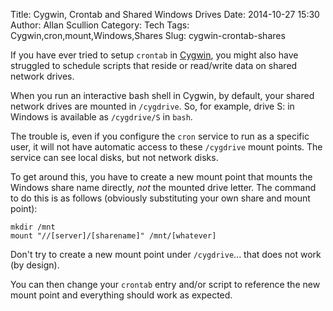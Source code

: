 Title: Cygwin, Crontab and Shared Windows Drives
Date: 2014-10-27 15:30
Author: Allan Scullion
Category: Tech
Tags: Cygwin,cron,mount,Windows,Shares
Slug: cygwin-crontab-shares

If you have ever tried to setup `crontab` in [Cygwin][cygwin], you might also have struggled to schedule scripts that reside or read/write data on shared network drives.

When you run an interactive bash shell in Cygwin, by default, your shared network drives are mounted in `/cygdrive`. So, for example, drive S: in Windows is available as `/cygdrive/S` in `bash`.

The trouble is, even if you configure the `cron` service to run as a specific user, it will not have automatic access to these `/cygdrive` mount points. The service can see local disks, but not network disks.

To get around this, you have to create a new mount point that mounts the Windows share name directly, *not* the mounted drive letter. The command to do this is as follows (obviously substituting your own share and mount point):

    mkdir /mnt
    mount "//[server]/[sharename]" /mnt/[whatever]

Don't try to create a new mount point under `/cygdrive`... that does not work (by design).

You can then change your `crontab` entry and/or script to reference the new mount point and everything should work as expected.

[cygwin]: https://www.cygwin.com
